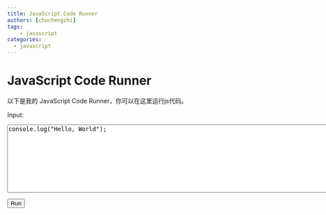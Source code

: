 ```yaml
---
title: JavaScript Code Runner
authors: [chuchengzhi]
tags: 
    - javascript
categories:
  - javascript
---
```


# JavaScript Code Runner

以下是我的 JavaScript Code Runner，你可以在这里运行js代码。

<label for="codeInput">Input:</label>
<textarea id="codeInput" rows="10" cols="100" placeholder="Enter JavaScript code here...">
console.log("Hello, World");
</textarea>

<button id="runButton">Run</button>

<div id="output"></div>
